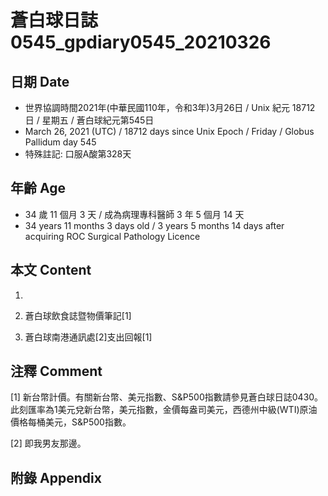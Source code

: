 [_metadata_:encoding]: - "utf-8"
[_metadata_:language]: - "zh-Hant-TW"
[_metadata_:fileformat]: - "markdown"
[_metadata_:MIME_type]: - "text/plain"
[_metadata_:markdown_version]: - "commonmark version 0.29"
[_metadata_:markdown_spec]: - "https://spec.commonmark.org/0.29/"

# 蒼白球日誌0545_gpdiary0545_20210326 #

## 日期 Date ##

* 世界協調時間2021年(中華民國110年，令和3年)3月26日 / Unix 紀元 18712 日 / 星期五 / 蒼白球紀元第545日
* March 26, 2021 (UTC) / 18712 days since Unix Epoch / Friday / Globus Pallidum day 545
* 特殊註記: 口服A酸第328天

## 年齡 Age ##

* 34 歲 11 個月 3 天 / 成為病理專科醫師 3 年 5 個月 14 天
* 34 years 11 months 3 days old / 3 years 5 months 14 days after acquiring ROC Surgical Pathology Licence

## 本文 Content ##

1. 

    
2. 蒼白球飲食誌暨物價筆記[1]

    
3. 蒼白球南港通訊處[2]支出回報[1]

    

## 注釋 Comment ##

[1] 新台幣計價。有關新台幣、美元指數、S&P500指數請參見蒼白球日誌0430。此刻匯率為1美元兌新台幣，美元指數，金價每盎司美元，西德州中級(WTI)原油價格每桶美元，S&P500指數。


[2] 即我男友那邊。



## 附錄 Appendix ##


